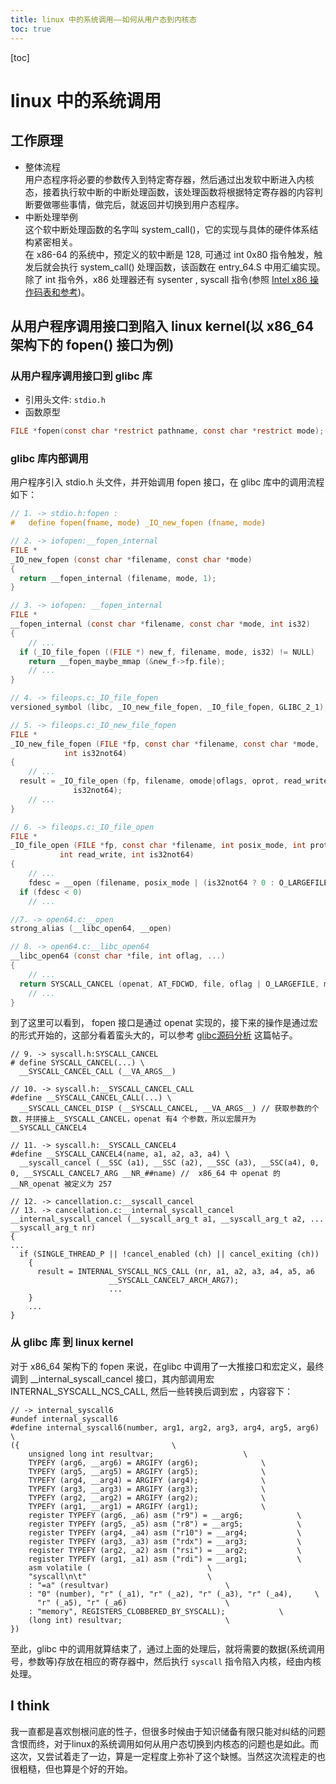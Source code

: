 ```yaml
---
title: linux 中的系统调用——如何从用户态到内核态
toc: true
---
```

[toc]

# linux 中的系统调用
## 工作原理
* 整体流程  
用户态程序将必要的参数传入到特定寄存器，然后通过出发软中断进入内核态，接着执行软中断的中断处理函数，该处理函数将根据特定寄存器的内容判断要做哪些事情，做完后，就返回并切换到用户态程序。  
* 中断处理举例  
这个软中断处理函数的名字叫 system_call()，它的实现与具体的硬件体系结构紧密相关。  
在 x86-64 的系统中，预定义的软中断是 128, 可通过 int 0x80 指令触发，触发后就会执行 system_call() 处理函数，该函数在 entry_64.S 中用汇编实现。  
除了 int 指令外，x86 处理器还有 sysenter , syscall 指令(参照 [Intel x86 操作码表和参考][Intel x86 操作码表和参考])。

## 从用户程序调用接口到陷入 linux kernel(以 x86_64 架构下的 fopen() 接口为例)
### 从用户程序调用接口到 glibc 库
* 引用头文件: `stdio.h`
* 函数原型
```c
FILE *fopen(const char *restrict pathname, const char *restrict mode);
```
### glibc 库内部调用
用户程序引入 stdio.h 头文件，并开始调用 fopen 接口，在 glibc 库中的调用流程如下：
```c
// 1. -> stdio.h:fopen :
#   define fopen(fname, mode) _IO_new_fopen (fname, mode)

// 2. -> iofopen:__fopen_internal
FILE *
_IO_new_fopen (const char *filename, const char *mode)
{
  return __fopen_internal (filename, mode, 1);
}

// 3. -> iofopen: __fopen_internal
FILE *
__fopen_internal (const char *filename, const char *mode, int is32)
{
    // ...
  if (_IO_file_fopen ((FILE *) new_f, filename, mode, is32) != NULL)
    return __fopen_maybe_mmap (&new_f->fp.file);
    // ...
}

// 4. -> fileops.c:_IO_file_fopen
versioned_symbol (libc, _IO_new_file_fopen, _IO_file_fopen, GLIBC_2_1);

// 5. -> fileops.c:_IO_new_file_fopen
FILE *
_IO_new_file_fopen (FILE *fp, const char *filename, const char *mode,
		    int is32not64)
{
    // ...
  result = _IO_file_open (fp, filename, omode|oflags, oprot, read_write,
			  is32not64);
    // ...
}

// 6. -> fileops.c:_IO_file_open
FILE *
_IO_file_open (FILE *fp, const char *filename, int posix_mode, int prot,
	       int read_write, int is32not64)
{
    // ...
    fdesc = __open (filename, posix_mode | (is32not64 ? 0 : O_LARGEFILE), prot);
  if (fdesc < 0)
    // ...

//7. -> open64.c:__open
strong_alias (__libc_open64, __open)

// 8. -> open64.c:__libc_open64
__libc_open64 (const char *file, int oflag, ...)
{
    // ...
  return SYSCALL_CANCEL (openat, AT_FDCWD, file, oflag | O_LARGEFILE, mode);
    // ...
}
```

到了这里可以看到， fopen 接口是通过 openat 实现的，接下来的操作是通过宏的形式开始的，这部分看着蛮头大的，可以参考 [glibc源码分析][glibc源码分析] 这篇帖子。


```
// 9. -> syscall.h:SYSCALL_CANCEL
# define SYSCALL_CANCEL(...) \
  __SYSCALL_CANCEL_CALL (__VA_ARGS__)

// 10. -> syscall.h:__SYSCALL_CANCEL_CALL
#define __SYSCALL_CANCEL_CALL(...) \
  __SYSCALL_CANCEL_DISP (__SYSCALL_CANCEL, __VA_ARGS__) // 获取参数的个数，并拼接上__SYSCALL_CANCEL，openat 有4 个参数，所以宏展开为__SYSCALL_CANCEL4

// 11. -> syscall.h:__SYSCALL_CANCEL4 
#define __SYSCALL_CANCEL4(name, a1, a2, a3, a4) \
  __syscall_cancel (__SSC (a1), __SSC (a2), __SSC (a3),	__SSC(a4), 0, 0, __SYSCALL_CANCEL7_ARG __NR_##name) //  x86_64 中 openat 的 __NR_openat 被定义为 257

// 12. -> cancellation.c:__syscall_cancel
// 13. -> cancellation.c:__internal_syscall_cancel 
__internal_syscall_cancel (__syscall_arg_t a1, __syscall_arg_t a2, ... __syscall_arg_t nr)
{
...
  if (SINGLE_THREAD_P || !cancel_enabled (ch) || cancel_exiting (ch))
    {
      result = INTERNAL_SYSCALL_NCS_CALL (nr, a1, a2, a3, a4, a5, a6
					  __SYSCALL_CANCEL7_ARCH_ARG7);
                      ...
    }
    ...
}

```
### 从 glibc 库 到 linux kernel
对于 x86_64 架构下的 fopen 来说，在glibc 中调用了一大推接口和宏定义，最终调到 __internal_syscall_cancel 接口，其内部调用宏 INTERNAL_SYSCALL_NCS_CALL, 然后一些转换后调到宏 ，内容容下：
```
// -> internal_syscall6
#undef internal_syscall6
#define internal_syscall6(number, arg1, arg2, arg3, arg4, arg5, arg6) \
({									\
    unsigned long int resultvar;					\
    TYPEFY (arg6, __arg6) = ARGIFY (arg6);			 	\
    TYPEFY (arg5, __arg5) = ARGIFY (arg5);			 	\
    TYPEFY (arg4, __arg4) = ARGIFY (arg4);			 	\
    TYPEFY (arg3, __arg3) = ARGIFY (arg3);			 	\
    TYPEFY (arg2, __arg2) = ARGIFY (arg2);			 	\
    TYPEFY (arg1, __arg1) = ARGIFY (arg1);			 	\
    register TYPEFY (arg6, _a6) asm ("r9") = __arg6;			\
    register TYPEFY (arg5, _a5) asm ("r8") = __arg5;			\
    register TYPEFY (arg4, _a4) asm ("r10") = __arg4;			\
    register TYPEFY (arg3, _a3) asm ("rdx") = __arg3;			\
    register TYPEFY (arg2, _a2) asm ("rsi") = __arg2;			\
    register TYPEFY (arg1, _a1) asm ("rdi") = __arg1;			\
    asm volatile (							\
    "syscall\n\t"							\
    : "=a" (resultvar)							\
    : "0" (number), "r" (_a1), "r" (_a2), "r" (_a3), "r" (_a4),		\
      "r" (_a5), "r" (_a6)						\
    : "memory", REGISTERS_CLOBBERED_BY_SYSCALL);			\
    (long int) resultvar;						\
})
```
至此，glibc 中的调用就算结束了，通过上面的处理后，就将需要的数据(系统调用号，参数等)存放在相应的寄存器中，然后执行 `syscall` 指令陷入内核，经由内核处理。

## I think
我一直都是喜欢刨根问底的性子，但很多时候由于知识储备有限只能对纠结的问题含恨而终，对于linux的系统调用如何从用户态切换到内核态的问题也是如此。而这次，又尝试着走了一边，算是一定程度上弥补了这个缺憾。当然这次流程走的也很粗糙，但也算是个好的开始。


[glibc源码分析]: https://zhuanlan.zhihu.com/p/28984642
[Intel x86 操作码表和参考]: https://shell-storm.org/x86doc/
